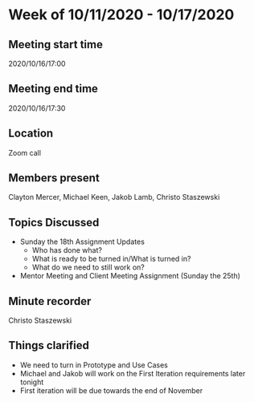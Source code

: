 #  Week of 10/11/2020 - 10/17/2020
##  Meeting start time
2020/10/16/17:00
##  Meeting end time
2020/10/16/17:30
##  Location
Zoom call
##  Members present
Clayton Mercer, Michael Keen, Jakob Lamb, Christo Staszewski
##  Topics Discussed
- Sunday the 18th Assignment Updates
  - Who has done what?
  - What is ready to be turned in/What is turned in?
  - What do we need to still work on?
- Mentor Meeting and Client Meeting Assignment (Sunday the 25th)
##  Minute recorder
Christo Staszewski
## Things clarified
- We need to turn in Prototype and Use Cases
- Michael and Jakob will work on the First Iteration requirements later tonight
- First iteration will be due towards the end of November
